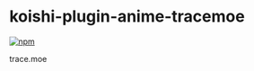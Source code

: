 # koishi-plugin-anime-tracemoe

[![npm](https://img.shields.io/npm/v/koishi-plugin-anime-tracemoe?style=flat-square)](https://www.npmjs.com/package/koishi-plugin-anime-tracemoe)

trace.moe

